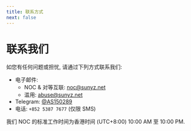 ```yaml
---
title: 联系方式
next: false
---
```


# 联系我们

如您有任何问题或担忧, 请通过下列方式联系我们:

- 电子邮件:
    - NOC & 对等互联: noc@sunyz.net
    - 滥用: abuse@sunyz.net
- Telegram: [@AS150289](http://t.me/AS150289)
- 电话: `+852 5387 7677` (仅限 SMS)

我们 NOC 的标准工作时间为香港时间 (UTC+8:00) 10:00 AM 至 10:00 PM.